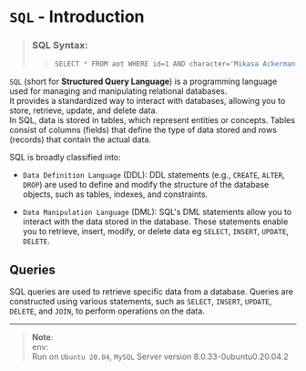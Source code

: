 # `SQL` - Introduction
> ### SQL Syntax:
>> ```bash
>> SELECT * FROM aot WHERE id=1 AND character='Mikasa Ackerman';
>> ```

`SQL` (short for **Structured Query Language**) is a programming language used for managing and manipulating relational databases.  
It provides a standardized way to interact with databases, allowing you to store, retrieve, update, and delete data.  
In SQL, data is stored in tables, which represent entities or concepts. Tables consist of columns (fields) that define the type of data stored and rows (records) that contain the actual data.

SQL is broadly classified into:
- `Data Definition Language` (DDL): DDL statements (e.g., `CREATE`, `ALTER`, `DROP`) are used to define and modify the structure of the database objects, such as tables, indexes, and constraints.

- `Data Manipulation Language` (DML): SQL's DML statements allow you to interact with the data stored in the database. These statements enable you to retrieve, insert, modify, or delete data eg `SELECT`, `INSERT`, `UPDATE`, `DELETE`.

## Queries
SQL queries are used to retrieve specific data from a database. Queries are constructed using various statements, such as `SELECT`, `INSERT`, `UPDATE`, `DELETE`, and `JOIN`, to perform operations on the data.

---
> **Note**:  
> env:  
> Run on `Ubuntu 20.04`, `MySQL` Server version 8.0.33-0ubuntu0.20.04.2
